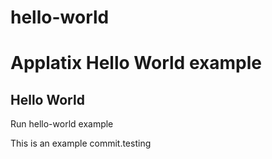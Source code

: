 # hello-world

# Applatix Hello World example

## Hello World

Run hello-world example 

This is an example commit.testing
